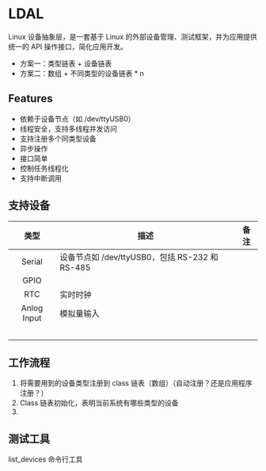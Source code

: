 # LDAL

Linux 设备抽象层，是一套基于 Linux 的外部设备管理、测试框架，并为应用提供统一的 API 操作接口，简化应用开发。

- 方案一：类型链表 + 设备链表
- 方案二：数组 + 不同类型的设备链表 * n


## Features

- 依赖于设备节点（如 /dev/ttyUSB0）
- 线程安全，支持多线程并发访问
- 支持注册多个同类型设备
- 异步操作
- 接口简单
- 控制任务线程化
- 支持中断调用



## 支持设备

|    类型     | 描述                                           | 备注 |
| :---------: | ---------------------------------------------- | ---- |
|   Serial    | 设备节点如 /dev/ttyUSB0，包括 RS-232 和 RS-485 |      |
|    GPIO     |                                                |      |
|     RTC     | 实时时钟                                       |      |
| Anlog Input | 模拟量输入                                     |      |
|             |                                                |      |
|             |                                                |      |
|             |                                                |      |
|             |                                                |      |
|             |                                                |      |


## 工作流程

1. 将需要用到的设备类型注册到 class 链表（数组）（自动注册？还是应用程序注册？）
2. Class 链表初始化，表明当前系统有哪些类型的设备
3. 


## 测试工具

list_devices 命令行工具
